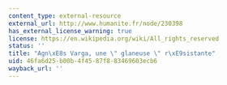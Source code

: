 ```yaml
---
content_type: external-resource
external_url: http://www.humanite.fr/node/230398
has_external_license_warning: true
license: https://en.wikipedia.org/wiki/All_rights_reserved
status: ''
title: "Agn\xE8s Varga, une \" glaneuse \" r\xE9sistante"
uid: 46fa6d25-b00b-4f45-87f8-83469603ecb6
wayback_url: ''
---
```

